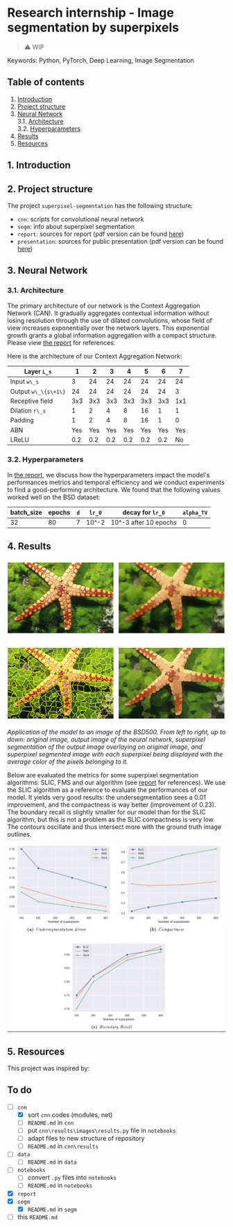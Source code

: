 # Research internship - Image segmentation by superpixels

> :warning: WIP

Keywords: Python, PyTorch, Deep Learning, Image Segmentation

## Table of contents

1. [ Introduction ](#1-introduction)
2. [ Project structure ](#2-project-structure)
3. [ Neural Network ](#3-neural-network)  
    3.1. [ Architecture ](#31-architecture)  
    3.2. [ Hyperparameters ](#34-hyperparameters)
4. [ Results ](#4-results)
5. [ Resources ](#5-resources)

## 1. Introduction


## 2. Project structure

The project `superpixel-segmentation` has the following structure:

- `cnn`: scripts for convolutional neural network
- `segm`: info about superpixel segmentation
- `report`: sources for report (pdf version can be found [here](report/main.pdf))
- `presentation`: sources for public presentation (pdf version can be found [here](presentation/main.pdf))


## 3. Neural Network

### 3.1. Architecture
The primary architecture of our network is the Context Aggregation Network (CAN). It gradually aggregates contextual information without losing resolution through the use of dilated convolutions, whose field of view increases exponentially over the network layers. This exponential growth grants a global information aggregation with a compact structure. Please view [the report](report/main.pdf) for references.

Here is the architecture of our Context Aggregation Network:

| Layer `L_s`          | 1   | 2   | 3   | 4   | 5   | 6   | 7   |
|----------------------|-----|-----|-----|-----|-----|-----|-----|
| Input `w\_s`         | 3   | 24  | 24  | 24  | 24  | 24  | 24  |
| Output `w\_\{s\+1\}` | 24  | 24  | 24  | 24  | 24  | 24  | 3   |
| Receptive field      | 3x3 | 3x3 | 3x3 | 3x3 | 3x3 | 3x3 | 1x1 |
| Dilation `r\_s`      | 1   | 2   | 4   | 8   | 16  | 1   | 1   |
| Padding              | 1   | 2   | 4   | 8   | 16  | 1   | 0   |
| ABN                  | Yes | Yes | Yes | Yes | Yes | Yes | Yes |
| LReLU                | 0.2 | 0.2 | 0.2 | 0.2 | 0.2 | 0.2 | No  |



### 3.2. Hyperparameters

In [the report](report/main.pdf), we discuss how the hyperparameters impact the model's performances metrics and temporal efficiency and we conduct experiments to find a good-performing architecture.
We found that the following values worked well on the BSD dataset:

| batch\_size | epochs | `d` | `lr_0` | decay for `lr_0`      | `alpha_TV` |
|-------------|--------|-----|--------|-----------------------|------------|
| 32          | 80     | 7   | 10^\-2 | 10^\-3 after 10 epochs| 0          |


## 4. Results


![An output image](./report/pics/img_bsd_res2.png)

_Application of the model to an image of the BSD500. From left to right, up to down: original image, output image of the neural network, superpixel segmentation of the output image overlaying on original image, and superpixel segmented image with each superpixel being displayed with the average color of the pixels belonging to it._

Below are evaluated the metrics for some superpixel segmentation algorithms: SLIC, FMS and our algorithm (see [report](report/main.pdf) for references). We use the SLIC algorithm as a reference to evaluate the performances of our model. It yields very good results: the undersegmentation sees a 0.01 improvement, and the compactness is way better (improvement of 0.23). The boundary recall is slightly smaller for our model than for the SLIC algorithm, but this is not a problem as the SLIC compactness is very low. The contours oscillate and thus intersect more with the ground truth image outlines.

![Comparisons of metrics on the BSDS500 dataset](./report/pics/metrics.png)


## 5. Resources

This project was inspired by:

## To do

- [ ] `cnn`
    - [x] sort `cnn` codes (modules, net)
    - [ ] `README.md` in `cnn`
    - [ ] put `cnn\results\images\results.py` file in `notebooks`
    - [ ] adapt files to new structure of repository
    - [ ] `README.md` in `cnn\results`
- [ ] `data`
    - [ ] `README.md` in `data`
- [ ] `notebooks`
    - [ ] convert `.py` files into `notebooks`
    - [ ] `README.md` in `notebooks`
- [x] `report`
- [x] `segm`
    - [x] `README.md` in `segm`
- [ ] this `README.md`
